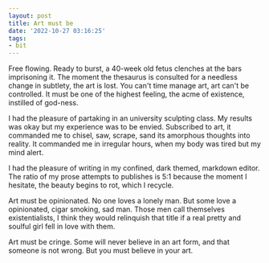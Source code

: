 ```yaml
---
layout: post
title: Art must be
date: '2022-10-27 03:16:25'
tags:
- bit
---
```


Free flowing. Ready to burst, a 40-week old fetus clenches at the bars imprisoning it. The moment the thesaurus is consulted for a needless change in subtlety, the art is lost. You can't time manage art, art can't be controlled. It must be one of the highest feeling, the acme of existence, instilled of god-ness.

I had the pleasure of partaking in an university sculpting class. My results was okay but my experience was to be envied. Subscribed to art, it commanded me to chisel, saw, scrape, sand its amorphous thoughts into reality. It commanded me in irregular hours, when my body was tired but my mind alert. &nbsp;

I had the pleasure of writing in my confined, dark themed, markdown editor. The ratio of my prose attempts to publishes is 5:1 because the moment I hesitate, the beauty begins to rot, which I recycle.

Art must be opinionated. No one loves a lonely man. But some love a opinionated, cigar smoking, sad man. Those men call themselves existentialists, I think they would relinquish that title if a real pretty and soulful girl fell in love with them.

Art must be cringe. Some will never believe in an art form, and that someone is not wrong. But you must believe in your art.

